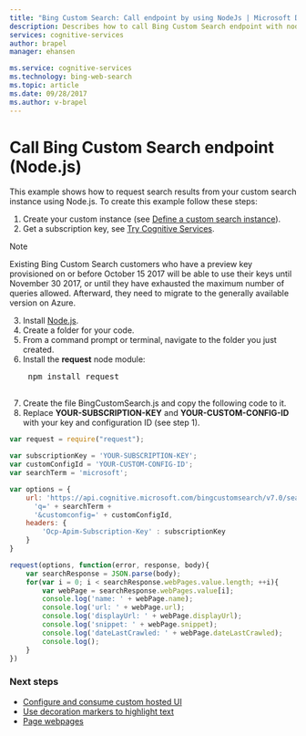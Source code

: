 ```yaml
---
title: "Bing Custom Search: Call endpoint by using NodeJs | Microsoft Docs"
description: Describes how to call Bing Custom Search endpoint with nodejs
services: cognitive-services
author: brapel
manager: ehansen

ms.service: cognitive-services
ms.technology: bing-web-search
ms.topic: article
ms.date: 09/28/2017
ms.author: v-brapel
---
```


# Call Bing Custom Search endpoint (Node.js)

This example shows how to request search results from your custom search instance using Node.js. To create this example follow these steps:

1. Create your custom instance (see [Define a custom search instance](define-your-custom-view.md)).
2. Get a subscription key, see [Try Cognitive Services](https://azure.microsoft.com/try/cognitive-services/?api=bing-custom-search-api).  

  >[!NOTE]  
  >Existing Bing Custom Search customers who have a preview key provisioned on or before October 15 2017 will be able to use their keys until November 30 2017, or until they have exhausted the maximum number of queries allowed. Afterward, they need to migrate to the generally available version on Azure.  

3. Install [Node.js](https://www.nodejs.org/).
4. Create a folder for your code.
5. From a command prompt or terminal, navigate to the folder you just created.
6. Install the **request** node module:
    <pre>
    npm install request
    </pre>
7. Create the file BingCustomSearch.js and copy the following code to it.
8. Replace **YOUR-SUBSCRIPTION-KEY** and **YOUR-CUSTOM-CONFIG-ID** with your key and configuration ID (see step 1).

``` Node.js
var request = require("request");

var subscriptionKey = 'YOUR-SUBSCRIPTION-KEY';
var customConfigId = 'YOUR-CUSTOM-CONFIG-ID';
var searchTerm = 'microsoft';

var options = {
    url: 'https://api.cognitive.microsoft.com/bingcustomsearch/v7.0/search?' + 
      'q=' + searchTerm + 
      '&customconfig=' + customConfigId,
    headers: {
        'Ocp-Apim-Subscription-Key' : subscriptionKey
    }
}

request(options, function(error, response, body){
    var searchResponse = JSON.parse(body);
    for(var i = 0; i < searchResponse.webPages.value.length; ++i){
        var webPage = searchResponse.webPages.value[i];
        console.log('name: ' + webPage.name);
        console.log('url: ' + webPage.url);
        console.log('displayUrl: ' + webPage.displayUrl);
        console.log('snippet: ' + webPage.snippet);
        console.log('dateLastCrawled: ' + webPage.dateLastCrawled);
        console.log();
    }
})
```

### Next steps
- [Configure and consume custom hosted UI](./hosted-ui.md)
- [Use decoration markers to highlight text](./hit-highlighting.md)
- [Page webpages](./page-webpages.md)